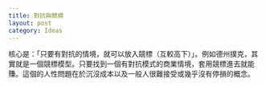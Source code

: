 ```yaml
---
title: 對抗與競標
layout: post
category: Ideas
---
```


核心是：「只要有對抗的情境，就可以放入競標（互較高下）」。例如德州撲克，其實就是一個競標模型。只要找到一個有對抗模式的商業情境，套用競標進去就能賺。這個的人性問題在於沉沒成本以及一般人很難接受或幾乎沒有停損的概念。
